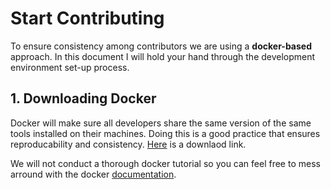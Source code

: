 # Start Contributing

To ensure consistency among contributors we are using a **docker-based** approach.
In this document I will hold your hand through the development environment set-up process.

## 1. Downloading Docker

Docker will make sure all developers share the same version of the same tools installed on their machines. 
Doing this is a good practice that ensures reproducability and consistency. [Here](https://docs.docker.com/get-started/get-docker/) is a downlaod link.

We will not conduct a thorough docker tutorial so you can feel free to mess arround with the docker [documentation](https://docs.docker.com/).
